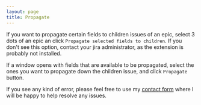 ```yaml
---
layout: page
title: Propagate
---
```


If you want to propagate certain fields to children issues of an epic, select 3 dots of an epic an click `Propagate selected fields to children`. If you don't see this option, contact your jira administrator, as the extension is probably not installed.

If a window opens with fields that are available to be propagated, select the ones you want to propagate down the children issue, and click `Propagate` button.

If you see any kind of error, please feel free to use my [contact form](https://rachunki2.cyber-man.pl/) where I will be happy to help resolve any issues.
